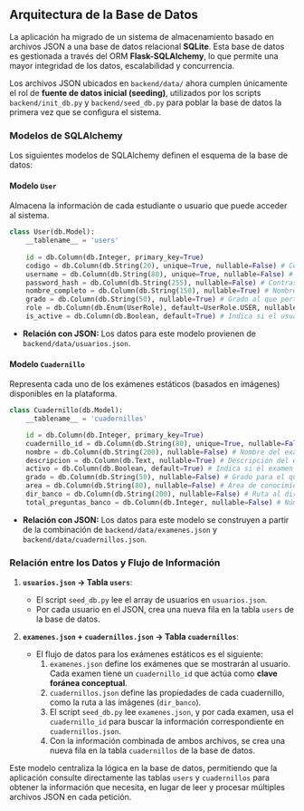 ## Arquitectura de la Base de Datos

La aplicación ha migrado de un sistema de almacenamiento basado en archivos JSON a una base de datos relacional **SQLite**. Esta base de datos es gestionada a través del ORM **Flask-SQLAlchemy**, lo que permite una mayor integridad de los datos, escalabilidad y concurrencia.

Los archivos JSON ubicados en `backend/data/` ahora cumplen únicamente el rol de **fuente de datos inicial (seeding)**, utilizados por los scripts `backend/init_db.py` y `backend/seed_db.py` para poblar la base de datos la primera vez que se configura el sistema.

### Modelos de SQLAlchemy

Los siguientes modelos de SQLAlchemy definen el esquema de la base de datos:

#### Modelo `User`

Almacena la información de cada estudiante o usuario que puede acceder al sistema.

```python
class User(db.Model):
    __tablename__ = 'users'
    
    id = db.Column(db.Integer, primary_key=True)
    codigo = db.Column(db.String(20), unique=True, nullable=False) # Código único del estudiante (ej: "IEM0601")
    username = db.Column(db.String(80), unique=True, nullable=False) # Nombre de usuario único para el login
    password_hash = db.Column(db.String(255), nullable=False) # Contraseña hasheada
    nombre_completo = db.Column(db.String(150), nullable=True) # Nombre completo del estudiante
    grado = db.Column(db.String(50), nullable=True) # Grado al que pertenece
    role = db.Column(db.Enum(UserRole), default=UserRole.USER, nullable=False) # Rol en el sistema (USER, ADMIN)
    is_active = db.Column(db.Boolean, default=True) # Indica si el usuario puede iniciar sesión
```
*   **Relación con JSON:** Los datos para este modelo provienen de `backend/data/usuarios.json`.

#### Modelo `Cuadernillo`

Representa cada uno de los exámenes estáticos (basados en imágenes) disponibles en la plataforma.

```python
class Cuadernillo(db.Model):
    __tablename__ = 'cuadernillos'

    id = db.Column(db.Integer, primary_key=True)
    cuadernillo_id = db.Column(db.String(80), unique=True, nullable=False) # ID único del cuadernillo (ej: "mat_6_cuad_01")
    nombre = db.Column(db.String(200), nullable=False) # Nombre del examen que ve el usuario (ej: "Cuadernillo de Matemáticas - Grado 6")
    descripcion = db.Column(db.Text, nullable=True) # Descripción del examen
    activo = db.Column(db.Boolean, default=True) # Indica si el examen está disponible
    grado = db.Column(db.String(50), nullable=False) # Grado para el que está destinado el examen
    area = db.Column(db.String(80), nullable=False) # Área de conocimiento (ej: "matematicas")
    dir_banco = db.Column(db.String(200), nullable=False) # Ruta al directorio que contiene las imágenes de las preguntas
    total_preguntas_banco = db.Column(db.Integer, nullable=False) # Número total de preguntas en el directorio
```
*   **Relación con JSON:** Los datos para este modelo se construyen a partir de la combinación de `backend/data/examenes.json` y `backend/data/cuadernillos.json`.

### Relación entre los Datos y Flujo de Información

1.  **`usuarios.json` -> Tabla `users`**:
    *   El script `seed_db.py` lee el array de usuarios en `usuarios.json`.
    *   Por cada usuario en el JSON, crea una nueva fila en la tabla `users` de la base de datos.

2.  **`examenes.json` + `cuadernillos.json` -> Tabla `cuadernillos`**:
    *   El flujo de datos para los exámenes estáticos es el siguiente:
        1.  `examenes.json` define los exámenes que se mostrarán al usuario. Cada examen tiene un `cuadernillo_id` que actúa como **clave foránea conceptual**.
        2.  `cuadernillos.json` define las propiedades de cada cuadernillo, como la ruta a las imágenes (`dir_banco`).
        3.  El script `seed_db.py` lee `examenes.json`, y por cada examen, usa el `cuadernillo_id` para buscar la información correspondiente en `cuadernillos.json`.
        4.  Con la información combinada de ambos archivos, se crea una nueva fila en la tabla `cuadernillos` de la base de datos.

Este modelo centraliza la lógica en la base de datos, permitiendo que la aplicación consulte directamente las tablas `users` y `cuadernillos` para obtener la información que necesita, en lugar de leer y procesar múltiples archivos JSON en cada petición.